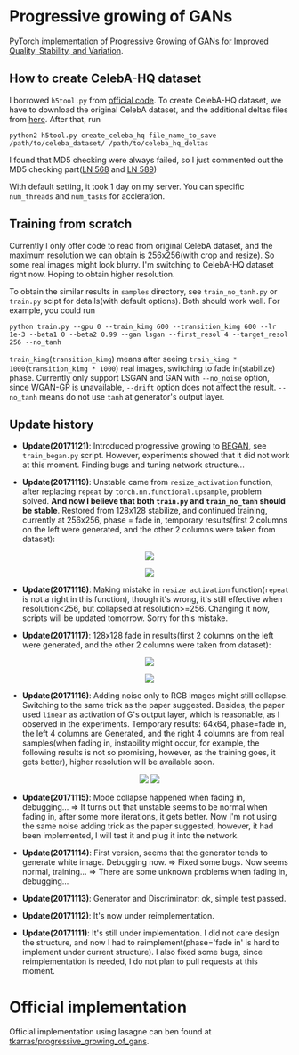 # Progressive growing of GANs
PyTorch implementation of [Progressive Growing of GANs for Improved Quality, Stability, and Variation](http://arxiv.org/abs/1710.10196). 

## How to create CelebA-HQ dataset
I borrowed `h5tool.py` from [official code](https://github.com/tkarras/progressive_growing_of_gans). To create CelebA-HQ dataset, we have to download the original CelebA dataset, and the additional deltas files from [here](https://drive.google.com/open?id=0B4qLcYyJmiz0TXY1NG02bzZVRGs). After that, run
```
python2 h5tool.py create_celeba_hq file_name_to_save /path/to/celeba_dataset/ /path/to/celeba_hq_deltas
```

I found that MD5 checking were always failed, so I just commented out the MD5 checking part([LN 568](https://github.com/github-pengge/PyTorch-progressive_growing_of_gans/blob/master/h5tool#L568) and [LN 589](https://github.com/github-pengge/PyTorch-progressive_growing_of_gans/blob/master/h5tool#L589))

With default setting, it took 1 day on my server. You can specific `num_threads` and `num_tasks` for accleration.

## Training from scratch
Currently I only offer code to read from original CelebA dataset, and the maximum resolution we can obtain is 256x256(with crop and resize). So some real images might look blurry. I'm switching to CelebA-HQ dataset right now. Hoping to obtain higher resolution.

To obtain the similar results in `samples` directory, see `train_no_tanh.py` or `train.py` scipt for details(with default options). Both should work well. For example, you could run
```
python train.py --gpu 0 --train_kimg 600 --transition_kimg 600 --lr 1e-3 --beta1 0 --beta2 0.99 --gan lsgan --first_resol 4 --target_resol 256 --no_tanh
```

`train_kimg`(`transition_kimg`) means after seeing `train_kimg * 1000`(`transition_kimg * 1000`) real images, switching to fade in(stabilize) phase. Currently only support LSGAN and GAN with `--no_noise` option, since WGAN-GP is unavailable, `--drift` option does not affect the result. `--no_tanh` means do not use `tanh` at generator's output layer.

## Update history

* **Update(20171121)**: Introduced progressive growing to [BEGAN](https://arxiv.org/abs/1703.10717), see `train_began.py` script. However, experiments showed that it did not work at this moment. Finding bugs and tuning network structure...

* **Update(20171119)**: Unstable came from `resize_activation` function, after replacing `repeat` by `torch.nn.functional.upsample`, problem solved. **And now I believe that both `train.py` and `train_no_tanh` should be stable**. Restored from 128x128 stabilize, and continued training, currently at 256x256, phase = fade in, temporary results(first 2 columns on the left were generated, and the other 2 columns were taken from dataset):

<p align="center">
  <img src="/samples/256x256-fade_in-092000.png">
</p>
<p align="center">
  <img src="/samples/256x256-fade_in-092500.png">
</p>

* **Update(20171118)**: Making mistake in `resize activation` function(`repeat` is not a right in this function), though it's wrong, it's still effective when resolution<256, but collapsed at resolution>=256. Changing it now, scripts will be updated tomorrow. Sorry for this mistake.

* **Update(20171117)**: 128x128 fade in results(first 2 columns on the left were generated, and the other 2 columns were taken from dataset):

<p align="center">
  <img src="/samples/128x128-fade_in-134500.png">
</p>
<p align="center">
  <img src="/samples/128x128-fade_in-135000.png">
</p>

* **Update(20171116)**: Adding noise only to RGB images might still collapse. Switching to the same trick as the paper suggested. Besides, the paper used `linear` as activation of G's output layer, which is reasonable, as I observed in the experiments. Temporary results: 64x64, phase=fade in, the left 4 columns are Generated, and the right 4 columns are from real samples(when fading in, instability might occur, for example, the following results is not so promising, however, as the training goes, it gets better), higher resolution will be available soon.

<p align="center">
  <img src="/samples/64x64-fade_in-060000.png">
  <img src="/samples/64x64-fade_in-072500.png">
</p>

* **Update(20171115)**: Mode collapse happened when fading in, debugging... => It turns out that unstable seems to be normal when fading in, after some more iterations, it gets better. Now I'm not using the same noise adding trick as the paper suggested, however, it had been implemented, I will test it and plug it into the network.

* **Update(20171114)**: First version, seems that the generator tends to generate white image. Debugging now. => Fixed some bugs. Now seems normal, training... => There are some unknown problems when fading in, debugging...

* **Update(20171113)**: Generator and Discriminator: ok, simple test passed.

* **Update(20171112)**: It's now under reimplementation.

* **Update(20171111)**: It's still under implementation. I did not care design the structure, and now I had to reimplement(phase='fade in' is hard to implement under current structure). I also fixed some bugs, since reimplementation is needed, I do not plan to pull requests at this moment.

# Official implementation
Official implementation using lasagne can ben found at [tkarras/progressive_growing_of_gans](https://github.com/tkarras/progressive_growing_of_gans).

